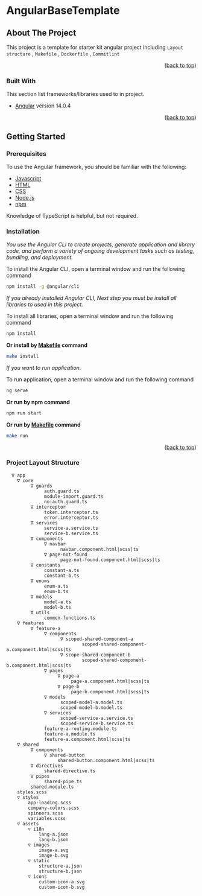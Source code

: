 # AngularBaseTemplate

<!-- ABOUT THE PROJECT -->
## About The Project
This project is a template for starter kit angular project including `Layout structure` , `Makefile` , `Dockerfile` , `Commitlint`  

<p align="right">(<a href="#top">back to top</a>)</p>


### Built With

This section list frameworks/libraries used to in project.

* [Angular](https://angular.io/) version 14.0.4

<p align="right">(<a href="#top">back to top</a>)</p>


<!-- GETTING STARTED -->
## Getting Started

### Prerequisites

To use the Angular framework, you should be familiar with the following:
* [Javascript](https://developer.mozilla.org/en-US/docs/Web/JavaScript/A_re-introduction_to_JavaScript)
* [HTML](https://developer.mozilla.org/en-US/docs/Learn/HTML/Introduction_to_HTML)
* [CSS](https://developer.mozilla.org/en-US/docs/Learn/CSS/First_steps)
* [Node.js](https://nodejs.org/en/)
* [npm](https://docs.npmjs.com/about-npm)

Knowledge of TypeScript is helpful, but not required.

### Installation

_You use the Angular CLI to create projects, generate application and library code, and perform a variety of ongoing development tasks such as testing, bundling, and deployment._

To install the Angular CLI, open a terminal window and run the following command
```sh
npm install -g @angular/cli
```

_If you already installed Angular CLI, Next step you must be install all libraries to used in this project._

To install all libraries, open a terminal window and run the following command
```sh
npm install
```
<b>Or install by [Makefile](https://makefiletutorial.com/) command</b>
```sh
make install
```

_If you want to run application._

To run application, open a terminal window and run the following command
```sh
ng serve
```
<b>Or run by npm command</b>
```sh
npm run start
```
<b>Or run by [Makefile](https://makefiletutorial.com/) command</b>
```sh
make run
```

<p align="right">(<a href="#top">back to top</a>)</p>


### Project Layout Structure
```
  ∇ app
    ∇ core
         ∇ guards
              auth.guard.ts
              module-import.guard.ts
              no-auth.guard.ts
         ∇ interceptor
              token.interceptor.ts
              error.interceptor.ts
         ∇ services
              service-a.service.ts
              service-b.service.ts
         ∇ components
              ∇ navbar
                    navbar.component.html|scss|ts
              ∇ page-not-found
                    page-not-found.component.html|scss|ts
         ∇ constants
              constant-a.ts
              constant-b.ts
         ∇ enums
              enum-a.ts
              enum-b.ts
         ∇ models
              model-a.ts
              model-b.ts
         ∇ utils
              common-functions.ts
    ∇ features
         ∇ feature-a
              ∇ components
                    ∇ scoped-shared-component-a
                            scoped-shared-component-a.component.html|scss|ts
                    ∇ scope-shared-component-b
                            scoped-shared-component-b.component.html|scss|ts
              ∇ pages
                   ∇ page-a
                        page-a.component.html|scss|ts
                   ∇ page-b
                        page-b.component.html|scss|ts
              ∇ models
                    scoped-model-a.model.ts
                    scoped-model-b.model.ts
              ∇ services
                    scoped-service-a.service.ts
                    scoped-service-b.service.ts
              feature-a-routing.module.ts
              feature-a.module.ts
              feature-a.component.html|scss|ts
    ∇ shared
         ∇ components
              ∇ shared-button
                   shared-button.component.html|scss|ts
         ∇ directives
              shared-directive.ts
         ∇ pipes
              shared-pipe.ts
         shared.module.ts
    styles.scss
    ▽ styles
        app-loading.scss
        company-colors.scss
        spinners.scss
        variables.scss
    ▽ assets
        ▽ i18n
            lang-a.json
            lang-b.json
        ▽ images
            image-a.svg
            image-b.svg
        ▽ static
            structure-a.json
            structure-b.json
        ▽ icons
            custom-icon-a.svg
            custom-icon-b.svg

```

